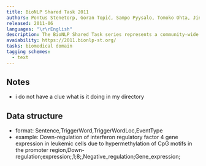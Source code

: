 ```yaml
---
title: BioNLP Shared Task 2011
authors: Pontus Stenetorp, Goran Topić, Sampo Pyysalo, Tomoko Ohta, Jin-Dong Kim, Jun’ichi Tsujii
released: 2011-06
languages: "\r\rEnglish"
description: The BioNLP Shared Task series represents a community-wide move in bio-textmining toward fine-grained information extraction (IE).
avaiability: https://2011.bionlp-st.org/
tasks: biomedical domain
tagging schemes:
  - text
---
```

## Notes
- i do not have a clue what is it doing in my directory

## Data structure
- format: Sentence,TriggerWord,TriggerWordLoc,EventType
- example: Down-regulation of interferon regulatory factor 4 gene expression in leukemic cells due to hypermethylation of CpG motifs in the promoter region,Down-regulation;expression;,1;8;,Negative_regulation;Gene_expression;


